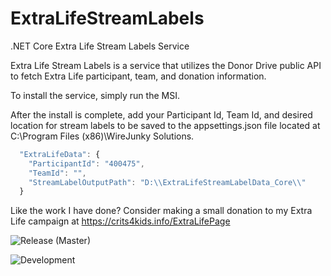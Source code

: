 # ExtraLifeStreamLabels
.NET Core Extra Life Stream Labels Service

Extra Life Stream Labels is a service that utilizes the Donor Drive public API to fetch Extra Life participant, team, and donation information.

To install the service, simply run the MSI.

After the install is complete, add your Participant Id, Team Id, and desired location for stream labels to be saved to the appsettings.json file located at C:\Program Files (x86)\WireJunky Solutions.

```javascript
  "ExtraLifeData": {
    "ParticipantId": "400475",
    "TeamId": "",
    "StreamLabelOutputPath": "D:\\ExtraLifeStreamLabelData_Core\\"
  }
```

Like the work I have done?  Consider making a small donation to my Extra Life campaign at https://crits4kids.info/ExtraLifePage


![Release (Master)](https://github.com/WireJunky-Solutions/ExtraLifeStreamLabels/workflows/Release%20(Master)/badge.svg?branch=master)

![Development](https://github.com/WireJunky-Solutions/ExtraLifeStreamLabels/workflows/Development/badge.svg?branch=develop)

